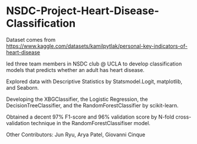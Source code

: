 # NSDC-Project-Heart-Disease-Classification
Dataset comes from https://www.kaggle.com/datasets/kamilpytlak/personal-key-indicators-of-heart-disease

led three team members in NSDC club @ UCLA to develop classification models that predicts whether an adult has 
heart disease.

Explored data with Descriptive Statistics by Statsmodel.Logit, matplotlib, and Seaborn.

Developing the XBGClassifier, the Logistic Regression, the DecisionTreeClassifier, and the RandomForestClassifier by scikit-learn.

Obtained a decent 97% F1-score and 96% validation score by N-fold cross-validation technique in the RandomForestClassifiser model.

Other Contributors: Jun Ryu, Arya Patel, Giovanni Cinque
